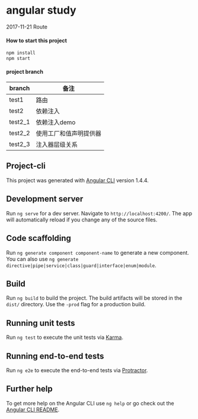 # angular study

2017-11-21
 Route

#### How to start this project
```javascript
npm install
npm start
``` 

#### project branch
branch | 备注
---- | ------ 
test1 | 路由
test2 | 依赖注入
test2_1 | 依赖注入demo
test2_2 | 使用工厂和值声明提供器
test2_3 | 注入器层级关系

## Project-cli

This project was generated with [Angular CLI](https://github.com/angular/angular-cli) version 1.4.4.

## Development server

Run `ng serve` for a dev server. Navigate to `http://localhost:4200/`. The app will automatically reload if you change any of the source files.

## Code scaffolding

Run `ng generate component component-name` to generate a new component. You can also use `ng generate directive|pipe|service|class|guard|interface|enum|module`.

## Build

Run `ng build` to build the project. The build artifacts will be stored in the `dist/` directory. Use the `-prod` flag for a production build.

## Running unit tests

Run `ng test` to execute the unit tests via [Karma](https://karma-runner.github.io).

## Running end-to-end tests

Run `ng e2e` to execute the end-to-end tests via [Protractor](http://www.protractortest.org/).

## Further help

To get more help on the Angular CLI use `ng help` or go check out the [Angular CLI README](https://github.com/angular/angular-cli/blob/master/README.md).
